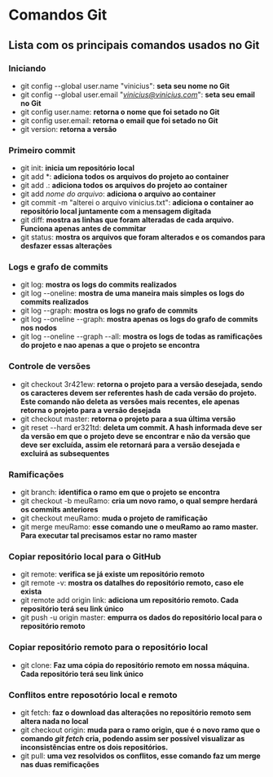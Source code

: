# Comandos Git
## Lista com os principais comandos usados no Git
### Iniciando
* git config --global user.name "vinicius": **seta seu nome no Git**
* git config --global user.email "*vinicius@vinicius.com*": **seta seu email no Git**
* git config user.name: **retorna o nome que foi setado no Git**
* git config user.email: **retorna o email que foi setado no Git**
* git version: **retorna a versão**

### Primeiro commit
* git init: **inicia um repositório local**
* git add *: **adiciona todos os arquivos do projeto ao container**
* git add .: **adiciona todos os arquivos do projeto ao container**
* git add *nome do arquivo*: **adiciona o arquivo ao container**
* git commit -m "alterei o arquivo vinicius.txt": **adiciona o container ao repositório local juntamente com a mensagem digitada**
* git diff: **mostra as linhas que foram alteradas de cada arquivo. Funciona apenas antes de commitar**
* git status: **mostra os arquivos que foram alterados e os comandos para desfazer essas alterações**

### Logs e grafo de commits
* git log: **mostra os logs do commits realizados**
* git log --oneline: **mostra de uma maneira mais simples os logs do commits realizados**
* git log --graph: **mostra os logs no grafo de commits**
* git log --oneline --graph: **mostra apenas os logs do grafo de commits nos nodos**
* git log --oneline --graph --all: **mostra os logs de todas as ramificações do projeto e nao apenas a que o projeto se encontra**

### Controle de versões
* git checkout 3r421ew: **retorna o projeto para a versão desejada, sendo os caracteres devem ser referentes hash de cada versão do projeto. Este comando não deleta as versões mais recentes, ele apenas retorna o projeto para a versão desejada**
* git checkout master: **retorna o projeto para a sua última versão**
* git reset --hard er321td: **deleta um commit. A hash informada deve ser da versão em que o projeto deve se encontrar e não da versão que deve ser excluída, assim ele retornará para a versão desejada e excluirá as subsequentes**

### Ramificações
* git branch: **identifica o ramo em que o projeto se encontra**
* git checkout -b meuRamo: **cria um novo ramo, o qual sempre herdará os commits anteriores**
* git checkout meuRamo: **muda o projeto de ramificação**
* git merge meuRamo: **esse comando une o meuRamo ao ramo master. Para executar tal precisamos estar no ramo master**

### Copiar repositório local para o GitHub
* git remote: **verifica se já existe um repositório remoto**
* git remote -v: **mostra os datalhes do repositório remoto, caso ele exista**
* git remote add origin link: **adiciona um repositório remoto. Cada repositório terá seu link único**
* git push -u origin master: **empurra os dados do repositório local para o repositório remoto**

### Copiar repositório remoto para o repositório local
* git clone: **Faz uma cópia do repositório remoto em nossa máquina. Cada repositório terá seu link único**

### Conflitos entre reposotório local e remoto
* git fetch: **faz o download das alterações no repositório remoto sem altera nada no local**
* git checkout origin: **muda para o ramo origin, que é o novo ramo que o comando *git fetch* cria, podendo assim ser possível visualizar as inconsistências entre os dois repositórios.**
* git pull: **uma vez resolvidos os conflitos, esse comando faz um merge nas duas remificações**
